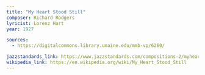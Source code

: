 ```yaml
---
title: "My Heart Stood Still"
composer: Richard Rodgers
lyricist: Lorenz Hart
year: 1927

sources:
  - https://digitalcommons.library.umaine.edu/mmb-vp/6260/

jazzstandards_link: https://www.jazzstandards.com/compositions-2/myheartstoodstill.htm
wikipedia_link: https://en.wikipedia.org/wiki/My_Heart_Stood_Still
---
```

